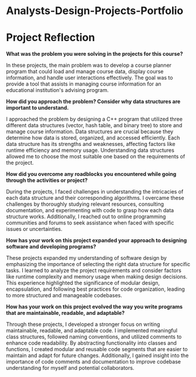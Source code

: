 # Analysts-Design-Projects-Portfolio
# Project Reflection

**What was the problem you were solving in the projects for this course?**

In these projects, the main problem was to develop a course planner program that could load and manage course data, display course information, and handle user interactions effectively. The goal was to provide a tool that assists in managing course information for an educational institution's advising program.

**How did you approach the problem? Consider why data structures are important to understand.**

I approached the problem by designing a C++ program that utilized three different data structures (vector, hash table, and binary tree) to store and manage course information. Data structures are crucial because they determine how data is stored, organized, and accessed efficiently. Each data structure has its strengths and weaknesses, affecting factors like runtime efficiency and memory usage. Understanding data structures allowed me to choose the most suitable one based on the requirements of the project.

**How did you overcome any roadblocks you encountered while going through the activities or project?**

During the projects, I faced challenges in understanding the intricacies of each data structure and their corresponding algorithms. I overcame these challenges by thoroughly studying relevant resources, consulting documentation, and experimenting with code to grasp how each data structure works. Additionally, I reached out to online programming communities and forums to seek assistance when faced with specific issues or uncertainties.

**How has your work on this project expanded your approach to designing software and developing programs?**

These projects expanded my understanding of software design by emphasizing the importance of selecting the right data structure for specific tasks. I learned to analyze the project requirements and consider factors like runtime complexity and memory usage when making design decisions. This experience highlighted the significance of modular design, encapsulation, and following best practices for code organization, leading to more structured and manageable codebases.

**How has your work on this project evolved the way you write programs that are maintainable, readable, and adaptable?**

Through these projects, I developed a stronger focus on writing maintainable, readable, and adaptable code. I implemented meaningful class structures, followed naming conventions, and utilized comments to enhance code readability. By abstracting functionality into classes and functions, I created modular and reusable code segments that are easier to maintain and adapt for future changes. Additionally, I gained insight into the importance of code comments and documentation to improve codebase understanding for myself and potential collaborators.
